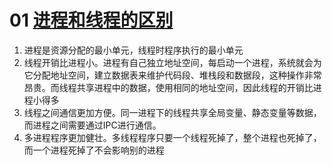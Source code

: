 # 01 [进程和线程的区别](https://www.jianshu.com/p/2dc01727be45)
1. 进程是资源分配的最小单元，线程时程序执行的最小单元
2. 线程开销比进程小。进程有自己独立地址空间，每启动一个进程，系统就会为它分配地址空间，建立数据表来维护代码段、堆栈段和数据段，这种操作非常昂贵。而线程共享进程中的数据，使用相同的地址空间，因此线程的开销比进程小得多
3. 线程之间通信更加方便。同一进程下的线程共享全局变量、静态变量等数据，而进程之间需要通过IPC进行通信。
4. 多进程程序更加健壮。多线程程序只要一个线程死掉了，整个进程也死掉了，而一个进程死掉了不会影响别的进程

